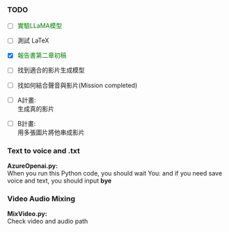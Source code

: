 ### TODO
- [ ] <font color=green>實驗LLaMA模型</font>
- [ ] 測試 LaTeX <br>
- [x]  <font color=green>報告書第二章初稿</font><br>
- [ ] 找到適合的影片生成模型<br>
- [ ] 找如何結合聲音與影片(Mission completed)<br>
- [ ] A計畫:<br>
  生成真的影片<br>
- [ ] B計畫:<br>
  用多張圖片將他串成影片<br>
  


### Text to voice and .txt
**AzureOpenai.py:**<br> 
When you run this Python code, you should wait You: and  if you need save voice and text, you should input **bye**<br>

### Video Audio Mixing
**MixVideo.py:**<br>
Check video and audio path
